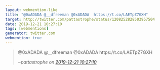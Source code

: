 ```yaml
---
layout: webmention-like
title: "@0xADADA @__dfreeman @0xADADA  https://t.co/LAETpZ7GXH"
target: http://twitter.com/pattastrophe/status/1208252828503957504
date: 2019-12-21 10:27:10
tags: [webmentions]
generator: twitter.com
webmention: true
---
```




<blockquote class="external-citation">
  <p>
    @0xADADA @__dfreeman @0xADADA  https://t.co/LAETpZ7GXH
  </p>
  <cite>‒<span class="p-author p-name">pattastrophe</span>
    on
    <a href="http://twitter.com/pattastrophe/status/1208252828503957504" rel="external nofollow" target="_blank">2019-12-21 10:27:10</a>
  </cite>
</blockquote>



